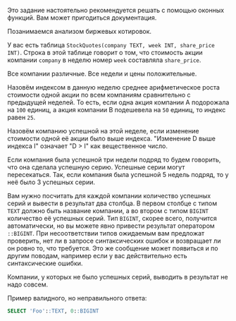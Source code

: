 Это задание настоятельно рекомендуется решать с помощью оконных функций. Вам
может пригодиться документация.

Позанимаемся анализом биржевых котировок.

У вас есть таблица `StockQuotes(company TEXT, week INT, share_price INT)`.
Строка в этой таблице говорит о том, что стоимость акции компании `company` в
неделю номер `week` составляла `share_price`.

Все компании различные. Все недели и цены положительные.

Назовём индексом в данную неделю среднее арифметическое роста стоимости одной
акции по всем компаниям сравнительно с предыдущей неделей. То есть, если одна
акция компании A подорожала на `100` единиц, а акция компании B подешевела на `50`
единиц, то индекс равен `25`.

Назовём компанию успешной на этой неделе, если изменение стоимости одной её
акции было выше индекса. "Изменение D выше индекса I" означает "D > I" как
вещественное число.

Если компания была успешной три недели подряд то будем говорить, что она сделала
успешную серию. Успешные серии могут пересекаться. Так, если компания была
успешной 5 недель подряд, то у неё было 3 успешных серии.

Вам нужно посчитать для каждой компании количество успешных серий и вывести в
результат два столбца. В первом столбце с типом `TEXT` должно быть название
компании, а во втором с типом `BIGINT` количество её успешных серий. Тип `BIGINT`,
скорее всего, получится автоматически, но вы можете явно привести результат
оператором `::BIGINT`. При несоответствии типов ожидаемым  вам предложат
проверить, нет ли в запросе синтаксических ошибок и возвращает ли он ровно то,
что требуется. Это же сообщение может появиться и по другим поводам, например
если у вас действительно есть синтаксические ошибки.

Компании, у которых не было успешных серий, выводить в результат не надо совсем.

Пример валидного, но неправильного ответа:

```sql
SELECT 'Foo'::TEXT, 0::BIGINT
```
